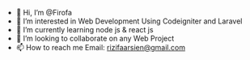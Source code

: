 - 👋 Hi, I’m @Firofa
- 👀 I’m interested in Web Development Using Codeigniter and Laravel
- 🌱 I’m currently learning node js & react js
- 💞️ I’m looking to collaborate on any Web Project
- 📫 How to reach me Email: rizifaarsien@gmail.com

<!---
Firofa/Firofa is a ✨ special ✨ repository because its `README.md` (this file) appears on your GitHub profile.
You can click the Preview link to take a look at your changes.
--->
